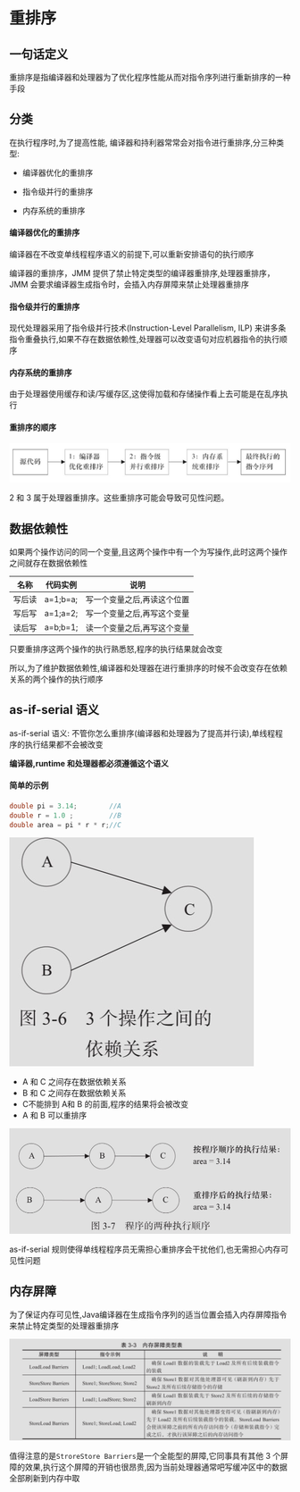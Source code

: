 # 重排序

## 一句话定义

重排序是指编译器和处理器为了优化程序性能从而对指令序列进行重新排序的一种手段

## 分类

在执行程序时,为了提高性能, 编译器和持利器常常会对指令进行重排序,分三种类型:

- 编译器优化的重排序

- 指令级并行的重排序

- 内存系统的重排序

#### 编译器优化的重排序

编译器在不改变单线程程序语义的前提下,可以重新安排语句的执行顺序

编译器的重排序，JMM 提供了禁止特定类型的编译器重排序,处理器重排序，JMM 会要求编译器生成指令时，会插入内存屏障来禁止处理器重排序

#### 指令级并行的重排序

现代处理器采用了指令级并行技术(Instruction-Level Parallelism, ILP) 来讲多条指令重叠执行,如果不存在数据依赖性,处理器可以改变语句对应机器指令的执行顺序

#### 内存系统的重排序

由于处理器使用缓存和读/写缓存区,这使得加载和存储操作看上去可能是在乱序执行

#### 重排序的顺序

![image-20200228173813918](assets/image-20200228173813918.png)

2 和 3 属于处理器重排序。这些重排序可能会导致可见性问题。

## 数据依赖性

如果两个操作访问的同一个变量,且这两个操作中有一个为写操作,此时这两个操作之间就存在数据依赖性

| 名称   | 代码实例 | 说明                        |
| ------ | -------- | --------------------------- |
| 写后读 | a=1;b=a; | 写一个变量之后,再读这个位置 |
| 写后写 | a=1;a=2; | 写一个变量之后,再写这个变量 |
| 读后写 | a=b;b=1; | 读一个变量之后,再写这个变量 |

只要重排序这两个操作的执行熟悉怒,程序的执行结果就会改变

所以,为了维护数据依赖性,编译器和处理器在进行重排序的时候不会改变存在依赖关系的两个操作的执行顺序

## as-if-serial 语义

as-if-serial 语义: 不管你怎么重排序(编译器和处理器为了提高并行读),单线程程序的执行结果都不会被改变

**编译器,runtime 和处理器都必须遵循这个语义**

#### 简单的示例

```java
double pi = 3.14;        //A
double r = 1.0 ;         //B
double area = pi * r * r;//C
```



![image-20200306123504728](assets/image-20200306123504728.png)

- A 和 C 之间存在数据依赖关系
- B 和 C 之间存在数据依赖关系
- C不能排到 A和 B 的前面,程序的结果将会被改变
- A 和 B 可以重排序

![image-20200306123723840](assets/image-20200306123723840.png)

as-if-serial 规则使得单线程程序员无需担心重排序会干扰他们,也无需担心内存可见性问题



## 内存屏障

为了保证内存可见性,Java编译器在生成指令序列的适当位置会插入内存屏障指令来禁止特定类型的处理器重排序

![image-20200229010134877](assets/image-20200229010134877.png)

值得注意的是`StroreStore Barriers`是一个全能型的屏障,它同事具有其他 3 个屏障的效果,执行这个屏障的开销也很昂贵,因为当前处理器通常吧写缓冲区中的数据全部刷新到内存中取